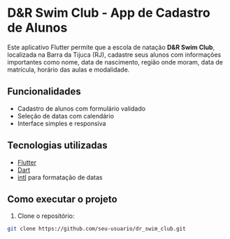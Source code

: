 # D&R Swim Club - App de Cadastro de Alunos

Este aplicativo Flutter permite que a escola de natação **D&R Swim Club**, localizada na Barra da Tijuca (RJ), cadastre seus alunos com informações importantes como nome, data de nascimento, região onde moram, data de matrícula, horário das aulas e modalidade.

## Funcionalidades

- Cadastro de alunos com formulário validado
- Seleção de datas com calendário
- Interface simples e responsiva

## Tecnologias utilizadas

- [Flutter](https://flutter.dev/)
- [Dart](https://dart.dev/)
- [intl](https://pub.dev/packages/intl) para formatação de datas

## Como executar o projeto

1. Clone o repositório:
```bash
git clone https://github.com/seu-usuario/dr_swim_club.git

